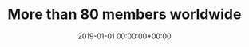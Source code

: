 ---
date: 2019-01-01 00:00:00+00:00
branch: ROS-Industrial Consortium
title: More than 80 members worldwide
description: After steady growth for since foundation, the consortium has more than 80 member organisations.
---